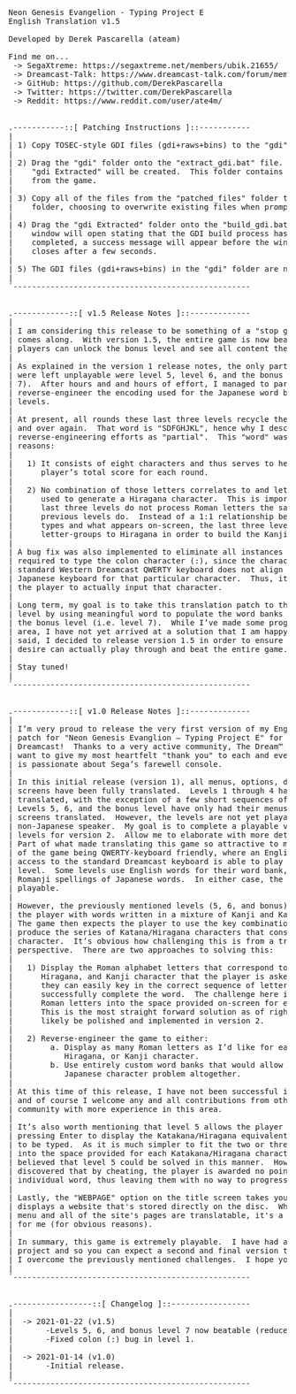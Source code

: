 <pre>
Neon Genesis Evangelion - Typing Project E
English Translation v1.5

Developed by Derek Pascarella (ateam)

Find me on...
 -> SegaXtreme: https://segaxtreme.net/members/ubik.21655/
 -> Dreamcast-Talk: https://www.dreamcast-talk.com/forum/memberlist.php?mode=viewprofile&u=5766
 -> GitHub: https://github.com/DerekPascarella
 -> Twitter: https://twitter.com/DerekPascarella
 -> Reddit: https://www.reddit.com/user/ate4m/


.-----------::[ Patching Instructions ]::-----------
|
| 1) Copy TOSEC-style GDI files (gdi+raws+bins) to the "gdi" folder.
|
| 2) Drag the "gdi" folder onto the "extract_gdi.bat" file.  A new folder called
|    "gdi Extracted" will be created.  This folder contains all of the data files
|    from the game.
|
| 3) Copy all of the files from the "patched_files" folder to the "gdi Extracted"
|    folder, choosing to overwrite existing files when prompted.
|
| 4) Drag the "gdi Extracted" folder onto the "build_gdi.bat" file.  A small black
|    window will open stating that the GDI build process has begun.  Once it has
|    completed, a success message will appear before the window automatically
|    closes after a few seconds.
|
| 5) The GDI files (gdi+raws+bins) in the "gdi" folder are now ready for use.
|
`---------------------------------------------------


.------------::[ v1.5 Release Notes ]::-------------
|
| I am considering this release to be something of a "stop gap" until version 2
| comes along.  With version 1.5, the entire game is now beatable so that
| players can unlock the bonus level and see all content therein.
|
| As explained in the version 1 release notes, the only parts of the game that
| were left unplayable were level 5, level 6, and the bonus level (i.e. level
| 7).  After hours and and hours of effort, I managed to partially
| reverse-engineer the encoding used for the Japanese word bank data for those
| levels.
|
| At present, all rounds these last three levels recycle the same "word" over
| and over again.  That word is "SDFGHJKL", hence why I described my
| reverse-engineering efforts as "partial".  This "word" was chosen for two
| reasons:
|
|   1) It consists of eight characters and thus serves to help increase the
|      player’s total score for each round.
|
|   2) No combination of those letters correlates to and letters-groupings
|      used to generate a Hiragana character.  This is important because the
|      last three levels do not process Roman letters the same way that all
|      previous levels do.  Instead of a 1:1 relationship between what the player
|      types and what appears on-screen, the last three levels convert the Roman
|      letter-groups to Hiragana in order to build the Kanji from each prompt.
|
| A bug fix was also implemented to eliminate all instances of the player being
| required to type the colon character (:), since the character mapping for the
| standard Western Dreamcast QWERTY keyboard does not align with that of the
| Japanese keyboard for that particular character.  Thus, it was impossible for
| the player to actually input that character.
|
| Long term, my goal is to take this translation patch to the next and final
| level by using meaningful word to populate the word banks for level 5, 6, and
| the bonus level (i.e. level 7).  While I’ve made some progress in this
| area, I have not yet arrived at a solution that I am happy with.  That being
| said, I decided to release version 1.5 in order to ensure that all who so
| desire can actually play through and beat the entire game.
|
| Stay tuned!
|
`---------------------------------------------------


.------------::[ v1.0 Release Notes ]::-------------
|
| I’m very proud to release the very first version of my English translation
| patch for "Neon Genesis Evanglion – Typing Project E" for the Sega
| Dreamcast!  Thanks to a very active community, The Dream™ never dies and I
| want to give my most heartfelt "thank you" to each and every person who
| is passionate about Sega’s farewell console.
| 
| In this initial release (version 1), all menus, options, dialog boxes, and
| screens have been fully translated.  Levels 1 through 4 have also been fully
| translated, with the exception of a few short sequences of spoken dialog.
| Levels 5, 6, and the bonus level have only had their menus, dialog boxes and
| screens translated.  However, the levels are not yet playable by a
| non-Japanese speaker.  My goal is to complete a playable version of those
| levels for version 2.  Allow me to elaborate with more detail…
| Part of what made translating this game so attractive to me is the majority
| of the game being QWERTY-keyboard friendly, where an English speaker with
| access to the standard Dreamcast keyboard is able to play and complete each
| level.  Some levels use English words for their word bank, others use the
| Romanji spellings of Japanese words.  In either case, the game is fully
| playable.
| 
| However, the previously mentioned levels (5, 6, and bonus) instead present
| the player with words written in a mixture of Kanji and Katakana/Hiragana.
| The game then expects the player to use the key combinations necessary to
| produce the series of Katana/Hiragana characters that construct one Kanji
| character.  It’s obvious how challenging this is from a translation
| perspective.  There are two approaches to solving this:
|
|   1) Display the Roman alphabet letters that correspond to each Katakana,
|      Hiragana, and Kanji character that the player is asked to type, this way
|      they can easily key in the correct sequence of letters in order to
|      successfully complete the word.  The challenge here is fitting the
|      Roman letters into the space provided on-screen for each character.
|      This is the most straight forward solution as of right now and will
|      likely be polished and implemented in version 2.
|
|   2) Reverse-engineer the game to either:
|        a. Display as many Roman letters as I’d like for each Katakana,
|           Hiragana, or Kanji character.
|        b. Use entirely custom word banks that would allow for me to avoid the
|           Japanese character problem altogether.
|
| At this time of this release, I have not been successful in either of these,
| and of course I welcome any and all contributions from others in the
| community with more experience in this area.
|
| It’s also worth mentioning that level 5 allows the player to "cheat" by
| pressing Enter to display the Katakana/Hiragana equivalent of each Kanji word
| to be typed.  As it is much simpler to fit the two or three Roman letters
| into the space provided for each Katakana/Hiragana character, I initially
| believed that level 5 could be solved in this manner.  However, I quickly
| discovered that by cheating, the player is awarded no points for that
| individual word, thus leaving them with no way to progress.
|
| Lastly, the "WEBPAGE" option on the title screen takes you to a browser that
| displays a website that's stored directly on the disc.  While the browser's
| menu and all of the site's pages are translatable, it's a very low priority
| for me (for obvious reasons).
|
| In summary, this game is extremely playable.  I have had a lot of fun on this
| project and so you can expect a second and final version to be released once
| I overcome the previously mentioned challenges.  I hope you enjoy the game!
|
`---------------------------------------------------


.-----------------::[ Changelog ]::-----------------
|
|  -> 2021-01-22 (v1.5)
|       -Levels 5, 6, and bonus level 7 now beatable (reduced playability).
|       -Fixed colon (:) bug in level 1.
|
|  -> 2021-01-14 (v1.0)
|       -Initial release.
|
`---------------------------------------------------
</pre>
